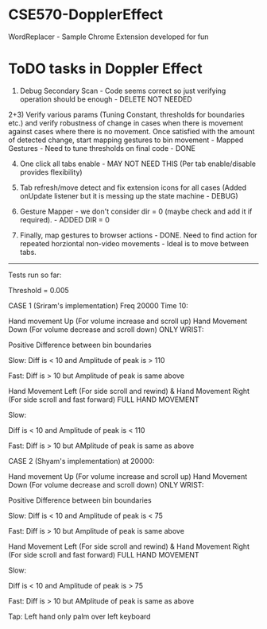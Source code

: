# CSE570-DopplerEffect

WordReplacer - Sample Chrome Extension developed for fun

# ToDO tasks in Doppler Effect

1) Debug Secondary Scan - Code seems correct so just verifying operation should be enough - DELETE NOT NEEDED

2+3) Verify various params (Tuning Constant, thresholds for boundaries etc.) and verify robustness of change in cases when there is movement against cases where there is no movement. Once satisfied with the amount of detected change, start mapping gestures to bin movement - Mapped Gestures - Need to tune thresholds on final code - DONE

4) One click all tabs enable - MAY NOT NEED THIS (Per tab enable/disable provides flexibility)

5) Tab refresh/move detect and fix extension icons for all cases (Added onUpdate listener but it is messing up the state machine - DEBUG)

6) Gesture Mapper - we don't consider dir = 0 (maybe check and add it if required). - ADDED DIR = 0

7) Finally, map gestures to browser actions - DONE. Need to find action for repeated horziontal non-video movements - Ideal is to move between tabs.

------------

Tests run so far:

Threshold = 0.005

CASE 1 (Sriram's implementation) Freq 20000 Time 10:

Hand movement Up (For volume increase and scroll up) Hand Movement Down (For volume decrease and scroll down) ONLY WRIST:

Positive Difference between bin boundaries

Slow:
Diff is < 10  and Amplitude of peak is > 110


Fast:
Diff is > 10 but Amplitude of peak is same above

Hand Movement Left (For side scroll and rewind) & Hand Movement Right (For side scroll and fast forward) FULL HAND MOVEMENT

Slow:

Diff is < 10 and Amplitude of peak is < 110

Fast:
Diff is > 10 but AMplitude of peak is same as above


CASE 2 (Shyam's implementation) at 20000:

Hand movement Up (For volume increase and scroll up) Hand Movement Down (For volume decrease and scroll down) ONLY WRIST:

Positive Difference between bin boundaries

Slow:
Diff is < 10  and Amplitude of peak is < 75


Fast:
Diff is > 10 but Amplitude of peak is same above

Hand Movement Left (For side scroll and rewind) & Hand Movement Right (For side scroll and fast forward) FULL HAND MOVEMENT

Slow:

Diff is < 10 and Amplitude of peak is > 75

Fast:
Diff is > 10 but AMplitude of peak is same as above

Tap: Left hand only palm over left keyboard
